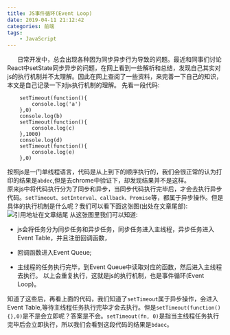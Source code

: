 ```yaml
---
title: JS事件循环(Event Loop)
date: 2019-04-11 21:12:42
categories: 前端
tags:
    - JavaScript
---
```

&nbsp;&nbsp;&nbsp;&nbsp;&nbsp;&nbsp;日常开发中，总会出现各种因为同步异步行为导致的问题。最近和同事们讨论React中setState同步异步的问题，在网上看到一些解析和总结，发现自己其实对js的执行机制并不太理解。因此在网上查阅了一些资料，来完善一下自己的知识，本文是自己记录一下对js执行机制的理解。
先看一段代码:
```
    setTimeout(function(){
        console.log('a')
    },0)
    console.log(b)
    setTimeout(function(){
        console.log(c)
    },1000)
    console.log(d)
    setTimeout(function(){
        console.log(e)
    },0)
```
按照js是一门单线程语言，代码是从上到下的顺序执行的，我们会很正常的认为打印的结果是`abdec`,但是去chrome中验证下，却发现结果并不是这样。  
原来js中将代码执行分为了同步和异步，当同步代码执行完毕后，才会去执行异步代码。`setTimeout、setInterval、callback、Promise`等，都属于异步操作。但是具体的执行机制是什么呢？我们可以看下面这张图(出处在文章尾部):
![引用地址在文章结尾](http://pp0hf9wwd.bkt.clouddn.com/15fdd88994142347)
从这张图里我们可以知道:
+ js会将任务分为同步任务和异步任务，同步任务进入主线程，异步任务进入Event Table，并且注册回调函数，
- 回调函数进入Event Queue;
* 主线程的任务执行完毕，到Event Queue中读取对应的函数，然后进入主线程去执行。
以上会重复执行，这就是js的执行机制，也是事件循环(Event Loop)。  

知道了这些后，再看上面的代码，我们知道了`setTimeout`属于异步操作，会进入Event Table,等待主线程任务执行完毕才会去执行。但是`setTimeout(function(){},0)`是不是会立即呢？答案是不会。`setTimeout(fn, 0)`是指当主线程任务执行完毕后会立即执行，所以我们会看到这段代码的结果是`bdaec`。